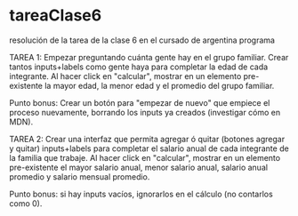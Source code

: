 # tareaClase6
 resolución de la tarea de la clase 6 en el cursado de argentina programa

TAREA 1: Empezar preguntando cuánta gente hay en el grupo familiar.
Crear tantos inputs+labels como gente haya para completar la edad de cada integrante.
Al hacer click en "calcular", mostrar en un elemento pre-existente la mayor edad, la menor edad y el promedio del grupo familiar.

Punto bonus: Crear un botón para "empezar de nuevo" que empiece el proceso nuevamente, borrando los inputs ya creados (investigar cómo en MDN).


TAREA 2:
Crear una interfaz que permita agregar ó quitar (botones agregar y quitar) inputs+labels para completar el salario anual de cada integrante de la familia que trabaje.
Al hacer click en "calcular", mostrar en un elemento pre-existente el mayor salario anual, menor salario anual, salario anual promedio y salario mensual promedio.

Punto bonus: si hay inputs vacíos, ignorarlos en el cálculo (no contarlos como 0).
